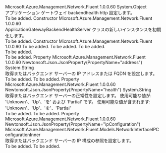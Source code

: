<Type Name="ApplicationGatewayBackendHealthServer" FullName="Microsoft.Azure.Management.Network.Fluent.Models.ApplicationGatewayBackendHealthServer">
  <TypeSignature Language="C#" Value="public class ApplicationGatewayBackendHealthServer" />
  <TypeSignature Language="ILAsm" Value=".class public auto ansi beforefieldinit ApplicationGatewayBackendHealthServer extends System.Object" />
  <TypeSignature Language="DocId" Value="T:Microsoft.Azure.Management.Network.Fluent.Models.ApplicationGatewayBackendHealthServer" />
  <TypeSignature Language="VB.NET" Value="Public Class ApplicationGatewayBackendHealthServer" />
  <TypeSignature Language="F#" Value="type ApplicationGatewayBackendHealthServer = class" />
  <AssemblyInfo>
    <AssemblyName>Microsoft.Azure.Management.Network.Fluent</AssemblyName>
    <AssemblyVersion>1.0.0.60</AssemblyVersion>
  </AssemblyInfo>
  <Base>
    <BaseTypeName>System.Object</BaseTypeName>
  </Base>
  <Interfaces />
  <Docs>
    <summary>
            アプリケーション ゲートウェイ backendhealth http 設定します。
            </summary>
    <remarks>To be added.</remarks>
  </Docs>
  <Members>
    <Member MemberName=".ctor">
      <MemberSignature Language="C#" Value="public ApplicationGatewayBackendHealthServer ();" />
      <MemberSignature Language="ILAsm" Value=".method public hidebysig specialname rtspecialname instance void .ctor() cil managed" />
      <MemberSignature Language="DocId" Value="M:Microsoft.Azure.Management.Network.Fluent.Models.ApplicationGatewayBackendHealthServer.#ctor" />
      <MemberSignature Language="VB.NET" Value="Public Sub New ()" />
      <MemberType>Constructor</MemberType>
      <AssemblyInfo>
        <AssemblyName>Microsoft.Azure.Management.Network.Fluent</AssemblyName>
        <AssemblyVersion>1.0.0.60</AssemblyVersion>
      </AssemblyInfo>
      <Parameters />
      <Docs>
        <summary>
            ApplicationGatewayBackendHealthServer クラスの新しいインスタンスを初期化します。
            </summary>
        <remarks>To be added.</remarks>
      </Docs>
    </Member>
    <Member MemberName=".ctor">
      <MemberSignature Language="C#" Value="public ApplicationGatewayBackendHealthServer (string address = null, Microsoft.Azure.Management.Network.Fluent.Models.NetworkInterfaceIPConfigurationInner ipConfiguration = null, string health = null);" />
      <MemberSignature Language="ILAsm" Value=".method public hidebysig specialname rtspecialname instance void .ctor(string address, class Microsoft.Azure.Management.Network.Fluent.Models.NetworkInterfaceIPConfigurationInner ipConfiguration, string health) cil managed" />
      <MemberSignature Language="DocId" Value="M:Microsoft.Azure.Management.Network.Fluent.Models.ApplicationGatewayBackendHealthServer.#ctor(System.String,Microsoft.Azure.Management.Network.Fluent.Models.NetworkInterfaceIPConfigurationInner,System.String)" />
      <MemberSignature Language="VB.NET" Value="Public Sub New (Optional address As String = null, Optional ipConfiguration As NetworkInterfaceIPConfigurationInner = null, Optional health As String = null)" />
      <MemberSignature Language="F#" Value="new Microsoft.Azure.Management.Network.Fluent.Models.ApplicationGatewayBackendHealthServer : string * Microsoft.Azure.Management.Network.Fluent.Models.NetworkInterfaceIPConfigurationInner * string -&gt; Microsoft.Azure.Management.Network.Fluent.Models.ApplicationGatewayBackendHealthServer" Usage="new Microsoft.Azure.Management.Network.Fluent.Models.ApplicationGatewayBackendHealthServer (address, ipConfiguration, health)" />
      <MemberType>Constructor</MemberType>
      <AssemblyInfo>
        <AssemblyName>Microsoft.Azure.Management.Network.Fluent</AssemblyName>
        <AssemblyVersion>1.0.0.60</AssemblyVersion>
      </AssemblyInfo>
      <Parameters>
        <Parameter Name="address" Type="System.String" />
        <Parameter Name="ipConfiguration" Type="Microsoft.Azure.Management.Network.Fluent.Models.NetworkInterfaceIPConfigurationInner" />
        <Parameter Name="health" Type="System.String" />
      </Parameters>
      <Docs>
        <param name="address">To be added.</param>
        <param name="ipConfiguration">To be added.</param>
        <param name="health">To be added.</param>
        <summary>To be added.</summary>
        <remarks>To be added.</remarks>
      </Docs>
    </Member>
    <Member MemberName="Address">
      <MemberSignature Language="C#" Value="public string Address { get; set; }" />
      <MemberSignature Language="ILAsm" Value=".property instance string Address" />
      <MemberSignature Language="DocId" Value="P:Microsoft.Azure.Management.Network.Fluent.Models.ApplicationGatewayBackendHealthServer.Address" />
      <MemberSignature Language="VB.NET" Value="Public Property Address As String" />
      <MemberSignature Language="F#" Value="member this.Address : string with get, set" Usage="Microsoft.Azure.Management.Network.Fluent.Models.ApplicationGatewayBackendHealthServer.Address" />
      <MemberType>Property</MemberType>
      <AssemblyInfo>
        <AssemblyName>Microsoft.Azure.Management.Network.Fluent</AssemblyName>
        <AssemblyVersion>1.0.0.60</AssemblyVersion>
      </AssemblyInfo>
      <Attributes>
        <Attribute>
          <AttributeName>Newtonsoft.Json.JsonProperty(PropertyName="address")</AttributeName>
        </Attribute>
      </Attributes>
      <ReturnValue>
        <ReturnType>System.String</ReturnType>
      </ReturnValue>
      <Docs>
        <summary>
            取得またはバックエンド サーバーの IP アドレスまたは FQDN を設定します。
            </summary>
        <value>To be added.</value>
        <remarks>To be added.</remarks>
      </Docs>
    </Member>
    <Member MemberName="Health">
      <MemberSignature Language="C#" Value="public string Health { get; set; }" />
      <MemberSignature Language="ILAsm" Value=".property instance string Health" />
      <MemberSignature Language="DocId" Value="P:Microsoft.Azure.Management.Network.Fluent.Models.ApplicationGatewayBackendHealthServer.Health" />
      <MemberSignature Language="VB.NET" Value="Public Property Health As String" />
      <MemberSignature Language="F#" Value="member this.Health : string with get, set" Usage="Microsoft.Azure.Management.Network.Fluent.Models.ApplicationGatewayBackendHealthServer.Health" />
      <MemberType>Property</MemberType>
      <AssemblyInfo>
        <AssemblyName>Microsoft.Azure.Management.Network.Fluent</AssemblyName>
        <AssemblyVersion>1.0.0.60</AssemblyVersion>
      </AssemblyInfo>
      <Attributes>
        <Attribute>
          <AttributeName>Newtonsoft.Json.JsonProperty(PropertyName="health")</AttributeName>
        </Attribute>
      </Attributes>
      <ReturnValue>
        <ReturnType>System.String</ReturnType>
      </ReturnValue>
      <Docs>
        <summary>
            取得またはバックエンド サーバーの正常性を設定します。 使用可能な値が: 'Unknown'、'Up'、'を' および 'Partial' です。 使用可能な値が含まれます: 'Unknown'、'Up'、'を'、'Partial'
            </summary>
        <value>To be added.</value>
        <remarks>To be added.</remarks>
      </Docs>
    </Member>
    <Member MemberName="IpConfiguration">
      <MemberSignature Language="C#" Value="public Microsoft.Azure.Management.Network.Fluent.Models.NetworkInterfaceIPConfigurationInner IpConfiguration { get; set; }" />
      <MemberSignature Language="ILAsm" Value=".property instance class Microsoft.Azure.Management.Network.Fluent.Models.NetworkInterfaceIPConfigurationInner IpConfiguration" />
      <MemberSignature Language="DocId" Value="P:Microsoft.Azure.Management.Network.Fluent.Models.ApplicationGatewayBackendHealthServer.IpConfiguration" />
      <MemberSignature Language="VB.NET" Value="Public Property IpConfiguration As NetworkInterfaceIPConfigurationInner" />
      <MemberSignature Language="F#" Value="member this.IpConfiguration : Microsoft.Azure.Management.Network.Fluent.Models.NetworkInterfaceIPConfigurationInner with get, set" Usage="Microsoft.Azure.Management.Network.Fluent.Models.ApplicationGatewayBackendHealthServer.IpConfiguration" />
      <MemberType>Property</MemberType>
      <AssemblyInfo>
        <AssemblyName>Microsoft.Azure.Management.Network.Fluent</AssemblyName>
        <AssemblyVersion>1.0.0.60</AssemblyVersion>
      </AssemblyInfo>
      <Attributes>
        <Attribute>
          <AttributeName>Newtonsoft.Json.JsonProperty(PropertyName="ipConfiguration")</AttributeName>
        </Attribute>
      </Attributes>
      <ReturnValue>
        <ReturnType>Microsoft.Azure.Management.Network.Fluent.Models.NetworkInterfaceIPConfigurationInner</ReturnType>
      </ReturnValue>
      <Docs>
        <summary>
            取得またはバックエンド サーバーの IP 構成の参照を設定します。
            </summary>
        <value>To be added.</value>
        <remarks>To be added.</remarks>
      </Docs>
    </Member>
  </Members>
</Type>